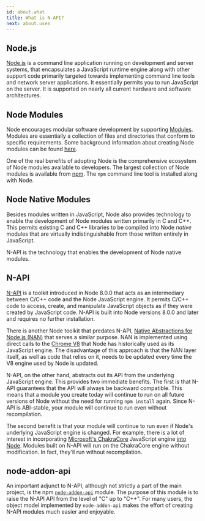```yaml
---
id: about.what
title: What is N-API?
next: about.uses
---
```


## Node.js

[Node.js](https://nodejs.org/en/about/) is a command line application running on development and server systems, that encapsulates a JavaScript runtime engine along with other support code primarily targeted towards implementing command line tools and network server applications. It essentially permits you to run JavaScript on the server. It is supported on nearly all current hardware and software architectures. 

## Node Modules

Node encourages modular software development by supporting [Modules](https://nodejs.org/api/modules.html#modules_modules). Modules are essentially a collection of files and directories that conform to specific requirements. Some background information about creating Node modules can be found [here](https://docs.npmjs.com/creating-node-js-modules).

One of the real benefits of adopting Node is the comprehensive ecosystem of Node modules available to developers. The largest collection of Node modules is available from [npm](https://www.npmjs.com). The `npm` command line tool is installed along with Node. 

## Node Native Modules

Besides modules written in JavaScript, Node also provides technology to enable the development of Node modules written primarily in C and C++. This permits existing C and C++ libraries to be compiled into Node *native* modules that are virtually indistinguishable from those written entirely in JavaScript. 

N-API is the technology that enables the development of Node native modules. 

## N-API

[N-API](https://nodejs.org/api/n-api.html#n_api_n_api) is a toolkit introduced in Node 8.0.0 that acts as an intermediary between C/C++ code and the Node JavaScript engine. It permits C/C++ code to access, create, and manipulate JavaScript objects as if they were created by JavaScript code. N-API is built into Node versions 8.0.0 and later and requires no further installation.

There is another Node toolkit that predates N-API, [Native Abstractions for Node.js (NAN)](https://github.com/nodejs/nan) that serves a similar purpose. NAN is implemented using direct calls to the [Chrome V8](https://developers.google.com/v8/) that Node has historically used as its JavaScript engine. The disadvantage of this approach is that the NAN layer itself, as well as code that relies on it, needs to be updated every time the V8 engine used by Node is updated. 

N-API, on the other hand, abstracts out its API from the underlying JavaScript engine. This provides two immediate benefits. The first is that N-API guarantees that the API will always be backward compatible. This means that a module you create today will continue to run on all future versions of Node without the need for running `npm install` again. Since N-API is ABI-stable, your module will continue to run even without recompilation. 

The second benefit is that your module will continue to run even if Node's underlying JavaScript engine is changed. For example, there is a lot of interest in incorporating [Microsoft's ChakraCore](https://github.com/Microsoft/ChakraCore) JavaScript engine [into Node](https://github.com/nodejs/node-chakracore). Modules built on N-API will run on the ChakraCore engine without modification. In fact, they'll run without recompilation. 

## node-addon-api

An important adjunct to N-API, although not strictly a part of the main project, is the npm [`node-addon-api`](https://www.npmjs.com/package/node-addon-api) module. The purpose of this module is to raise the N-API API from the level of "C" up to "C++". For many users, the object model implemented by `node-addon-api` makes the effort of creating N-API modules much easier and enjoyable. 